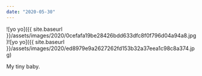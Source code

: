 ```yaml
---
date: "2020-05-30"
---
```


![yo yo]({{ site.baseurl }}/assets/images/2020/0cefafa19be28426bdd633dfc8f0f796d04a94a8.jpg)![yo yo]({{ site.baseurl }}/assets/images/2020/ed8979e9a2627262fd153b32a37eea1c98c8a374.jpg)

My tiny baby.
